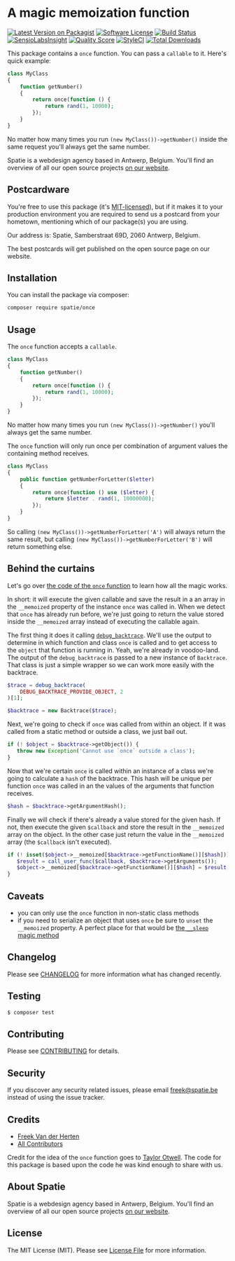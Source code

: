 # A magic memoization function

[![Latest Version on Packagist](https://img.shields.io/packagist/v/spatie/once.svg?style=flat-square)](https://packagist.org/packages/spatie/once)
[![Software License](https://img.shields.io/badge/license-MIT-brightgreen.svg?style=flat-square)](LICENSE.md)
[![Build Status](https://img.shields.io/travis/spatie/once/master.svg?style=flat-square)](https://travis-ci.org/spatie/once)
[![SensioLabsInsight](https://img.shields.io/sensiolabs/i/c77ffbf0-f192-4cf6-8062-e7cc6db29297.svg?style=flat-square)](https://insight.sensiolabs.com/projects/c77ffbf0-f192-4cf6-8062-e7cc6db29297)
[![Quality Score](https://img.shields.io/scrutinizer/g/spatie/once.svg?style=flat-square)](https://scrutinizer-ci.com/g/spatie/once)
[![StyleCI](https://styleci.io/repos/73020509/shield?branch=master)](https://styleci.io/repos/73020509)
[![Total Downloads](https://img.shields.io/packagist/dt/spatie/once.svg?style=flat-square)](https://packagist.org/packages/spatie/once)

This package contains a `once` function. You can pass a `callable` to it. Here's quick example:

```php
class MyClass
{
    function getNumber()
    {
        return once(function () {
            return rand(1, 10000);
        });
    }
}
```
 
No matter how many times you run `(new MyClass())->getNumber()` inside the same request  you'll always get the same number.

Spatie is a webdesign agency based in Antwerp, Belgium. You'll find an overview of all our open source projects [on our website](https://spatie.be/opensource).

## Postcardware

You're free to use this package (it's [MIT-licensed](LICENSE.md)), but if it makes it to your production environment you are required to send us a postcard from your hometown, mentioning which of our package(s) you are using.

Our address is: Spatie, Samberstraat 69D, 2060 Antwerp, Belgium.

The best postcards will get published on the open source page on our website.

## Installation

You can install the package via composer:

``` bash
composer require spatie/once
```

## Usage

The `once` function accepts a `callable`.

```php
class MyClass
{
    function getNumber()
    {
        return once(function () {
            return rand(1, 10000);
        });
    }
}
```

No matter how many times you run `(new MyClass())->getNumber()` you'll always get the same number.

The `once` function will only run once per combination of argument values the containing method receives.

```php
class MyClass
{
    public function getNumberForLetter($letter)
    {
        return once(function () use ($letter) {
            return $letter . rand(1, 10000000);
        });
    }
}
```

So calling `(new MyClass())->getNumberForLetter('A')` will always return the same result, but calling `(new MyClass())->getNumberForLetter('B')` will return something else.


## Behind the curtains

Let's go over [the code of the `once` function](https://github.com/spatie/once/blob/4954c54/src/functions.php) to learn how all the magic works.

In short: it will execute the given callable and save the result in a an array in the `__memoized` property of the instance `once` was called in. When we detect that `once` has already run before, we're just going to return the value stored inside the `__memoized` array instead of executing the callable again.

The first thing it does it calling [`debug_backtrace`](http://php.net/manual/en/function.debug-backtrace.php). We'll use the output to determine in which function and class `once` is called and to get access to the `object` that function is running in. Yeah, we're already in voodoo-land. The output of the `debug_backtrace` is passed to a new instance of `Backtrace`. That class is just a simple wrapper so we can work more easily with the backtrace.

```php
$trace = debug_backtrace(
    DEBUG_BACKTRACE_PROVIDE_OBJECT, 2
)[1];

$backtrace = new Backtrace($trace);
```

Next, we're going to check if `once` was called from within an object. If it was called from a static method or outside a class, we just bail out.

```php
if (! $object = $backtrace->getObject()) {
   throw new Exception('Cannot use `once` outside a class');
}
```

Now that we're certain `once` is called within an instance of a class we're going to calculate a `hash` of the backtrace. This hash will be unique per function `once` was called in an the values of the arguments that function receives.

```php
$hash = $backtrace->getArgumentHash();
```

Finally we will check if there's already a value stored for the given hash. If not, then execute the given `$callback` and store the result in the `__memoized` array on the object. In the other case just return the value in the `__memoized` array (the `$callback` isn't executed). 

```php
if (! isset($object->__memoized[$backtrace->getFunctionName()][$hash])) {
   $result = call_user_func($callback, $backtrace->getArguments());
   $object->__memoized[$backtrace->getFunctionName()][$hash] = $result;
}
```

## Caveats

- you can only use the `once` function in non-static class methods
- if you need to serialize an object that uses `once` be sure to `unset` the `__memoized` property. A perfect place for that would be [the `__sleep` magic method](http://php.net/manual/en/oop4.magic-functions.php)

## Changelog

Please see [CHANGELOG](CHANGELOG.md) for more information what has changed recently.

## Testing

``` bash
$ composer test
```

## Contributing

Please see [CONTRIBUTING](CONTRIBUTING.md) for details.

## Security

If you discover any security related issues, please email freek@spatie.be instead of using the issue tracker.

## Credits

- [Freek Van der Herten](https://github.com/freekmurze)
- [All Contributors](../../contributors)

Credit for the idea of the `once` function goes to [Taylor Otwell](https://twitter.com/taylorotwell/status/794622206567444481). The code for this package is based upon the code he was kind enough to share with us.

## About Spatie
Spatie is a webdesign agency based in Antwerp, Belgium. You'll find an overview of all our open source projects [on our website](https://spatie.be/opensource).

## License

The MIT License (MIT). Please see [License File](LICENSE.md) for more information.
